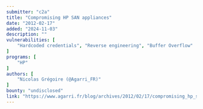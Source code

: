 ```yaml
---
submitter: "c2a"
title: "Compromising HP SAN appliances"
date: "2012-02-17"
added: "2024-11-03"
description: ""
vulnerabilities: [
    "Hardcoded credentials", "Reverse engineering", "Buffer Overflow"
]
programs: [
    "HP"
]
authors: [
    "Nicolas Grégoire (@Agarri_FR)"
]
bounty: "undisclosed"
link: "https://www.agarri.fr/blog/archives/2012/02/17/compromising_hp_san_appliances/index.html"
---
```




